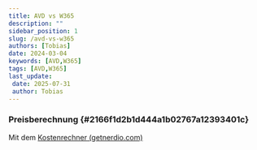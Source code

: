```yaml
---
title: AVD vs W365
description: ""
sidebar_position: 1
slug: /avd-vs-w365
authors: [Tobias]
date: 2024-03-04
keywords: [AVD,W365]
tags: [AVD,W365]
last_update: 
 date: 2025-07-31
 author: Tobias
---
```




### Preisberechnung {#2166f1d2b1d444a1b02767a12393401c}


Mit dem [Kostenrechner (getnerdio.com)](https://nmmce.getnerdio.com/)
